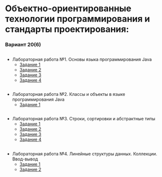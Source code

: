 # Объектно-ориентированные технологии программирования и стандарты проектирования: 
### Вариант 20(6)
##
- Лабораторная работа №1. Основы языка программирования Java
	- [Задание 1](https://github.com/tolkachew/JavaLabWorks/tree/master/src/laba1/task1)
	- [Задание 2](https://github.com/tolkachew/JavaLabWorks/tree/master/src/laba1/task2)
	- [Задание 3](https://github.com/tolkachew/JavaLabWorks/tree/master/src/laba1/task3)
	- [Задание 4](https://github.com/tolkachew/JavaLabWorks/tree/master/src/laba1/task4)
##
- Лабораторная работа №2. Классы и объекты в языке программирования Java
	- [Задание 1](https://github.com/tolkachew/JavaLabWorks/tree/master/src/laba2/task1)
## 
- Лабораторная работа №3. Строки, сортировки и абстрактные типы
	- [Задание 1](https://github.com/tolkachew/JavaLabWorks/tree/master/src/laba3/task1)
	- [Задание 2](https://github.com/tolkachew/JavaLabWorks/tree/master/src/laba3/task2)
	- [Задание 3](https://github.com/tolkachew/JavaLabWorks/tree/master/src/laba3/task3)
	- [Задание 4](https://github.com/tolkachew/JavaLabWorks/tree/master/src/laba3/task4)
##
- Лабораторная работа №4. Линейные структуры данных. Коллекции. Ввод-вывод
	- [Задание 1](https://github.com/tolkachew/JavaLabWorks/tree/master/src/laba4/task1)
	- [Задание 2](https://github.com/tolkachew/JavaLabWorks/tree/master/src/laba4/task2)
##
